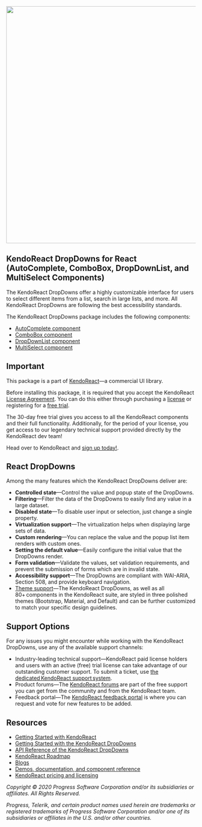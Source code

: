 <a href="https://www.telerik.com/kendo-react-ui/?utm_medium=referral&utm_source=npm&utm_campaign=kendo-ui-react-trial-npm-dropdowns&utm_content=banner" target="_blank">
<img width="631" src="https://www.telerik.com/kendo-react-ui/npm-banner.svg">
</a>

## KendoReact DropDowns for React (AutoComplete, ComboBox, DropDownList, and MultiSelect Components)

The KendoReact DropDowns offer a highly customizable interface for users to select different items from a list, search in large lists, and more. All KendoReact DropDowns are following the best accessibility standards.

The KendoReact DropDowns package includes the following components:

* [AutoComplete component](https://www.telerik.com/kendo-react-ui/components/dropdowns/autocomplete/?utm_medium=referral&utm_source=npm&utm_campaign=kendo-ui-react-trial-npm-dropdowns)
* [ComboBox component](https://www.telerik.com/kendo-react-ui/components/dropdowns/combobox/?utm_medium=referral&utm_source=npm&utm_campaign=kendo-ui-react-trial-npm-dropdowns)
* [DropDownList component](https://www.telerik.com/kendo-react-ui/components/dropdowns/dropdownlist/?utm_medium=referral&utm_source=npm&utm_campaign=kendo-ui-react-trial-npm-dropdowns)
* [MultiSelect component](https://www.telerik.com/kendo-react-ui/components/dropdowns/multiselect/?utm_medium=referral&utm_source=npm&utm_campaign=kendo-ui-react-trial-npm-dropdowns)

## Important

This package is а part of [KendoReact](https://www.telerik.com/kendo-react-ui/?utm_medium=referral&utm_source=npm&utm_campaign=kendo-ui-react-trial-npm-dropdowns)&mdash;a commercial UI library.

Before installing this package, it is required that you accept the KendoReact [License Agreement](https://www.telerik.com/purchase/license-agreement/progress-kendoreact?utm_medium=referral&utm_source=npm&utm_campaign=kendo-ui-react-trial-npm-dropdowns). You can do this either through purchasing a [license](https://www.telerik.com/kendo-react-ui/pricing/?utm_medium=referral&utm_source=npm&utm_campaign=kendo-ui-react-trial-npm-dropdowns) or registering for a [free trial](https://www.telerik.com/download-login-v2-kendo-react-ui?utm_medium=referral&utm_source=npm&utm_campaign=kendo-ui-react-trial-npm-dropdowns]).

The 30-day free trial gives you access to all the KendoReact components and their full functionality. Additionally, for the period of your license, you get access to our legendary technical support provided directly by the KendoReact dev team!

Head over to KendoReact and [sign up today!](https://www.telerik.com/download-login-v2-kendo-react-ui?utm_medium=referral&utm_source=npm&utm_campaign=kendo-ui-react-trial-npm-dropdowns).

## React DropDowns

Among the many features which the KendoReact DropDowns deliver are:

* **Controlled state**&mdash;Control the value and popup state of the DropDowns.
* **Filtering**&mdash;Filter the data of the DropDowns to easily find any value in a large dataset.
* **Disabled state**&mdash;To disable user input or selection, just change a single property.
* **Virtualization support**&mdash;The virtualization helps when displaying large sets of data.
* **Custom rendering**&mdash;You can replace the value and the popup list item renders with custom ones.
* **Setting the default value**&mdash;Easily configure the initial value that the DropDowns render.
* **Form validation**&mdash;Validate the values, set validation requirements, and prevent the submission of forms which are in invalid state.
* **Accessibility support**&mdash;The DropDowns are compliant with WAI-ARIA, Section 508, and provide keyboard navigation.
* [Theme support](https://www.telerik.com/kendo-react-ui/components/styling/?utm_medium=referral&utm_source=npm&utm_campaign=kendo-ui-react-trial-npm-dropdowns)&mdash;The KendoReact DropDowns, as well as all 80+ components in the KendoReact suite, are styled in three polished themes (Bootstrap, Material, and Default) and can be further customized to match your specific design guidelines.

## Support Options

For any issues you might encounter while working with the KendoReact DropDowns, use any of the available support channels:

* Industry-leading technical support&mdash;KendoReact paid license holders and users with an active (free) trial license can take advantage of our outstanding customer support. To submit a ticket, use [the dedicated KendoReact support system](https://www.telerik.com/account/support-tickets?utm_medium=referral&utm_source=npm&utm_campaign=kendo-ui-react-trial-npm-all).
* Product forums&mdash;The [KendoReact forums](https://www.telerik.com/forums/kendo-ui-react?utm_medium=referral&utm_source=npm&utm_campaign=kendo-ui-react-trial-npm-all) are part of the free support you can get from the community and from the KendoReact team.
* Feedback portal&mdash;The [KendoReact feedback portal](https://feedback.telerik.com/kendo-react-ui?utm_medium=referral&utm_source=npm&utm_campaign=kendo-ui-react-trial-npm-all) is where you can request and vote for new features to be added.

## Resources

* [Getting Started with KendoReact](https://www.telerik.com/kendo-react-ui/getting-started/?utm_medium=referral&utm_source=npm&utm_campaign=kendo-ui-react-trial-npm-dropdowns)
* [Getting Started with the KendoReact DropDowns](https://www.telerik.com/kendo-react-ui/components/dropdowns/?utm_medium=referral&utm_source=npm&utm_campaign=kendo-ui-react-trial-npm-dropdowns)
* [API Reference of the KendoReact DropDowns](https://www.telerik.com/kendo-react-ui/components/dropdowns/api/?utm_medium=referral&utm_source=npm&utm_campaign=kendo-ui-react-trial-npm-dropdowns)
* [KendoReact Roadmap](https://www.telerik.com/kendo-react-ui/roadmap/?utm_medium=referral&utm_source=npm&utm_campaign=kendo-ui-react-trial-npm-dropdowns)
* [Blogs](https://www.telerik.com/blogs/tag/kendoreact?utm_medium=referral&utm_source=npm&utm_campaign=kendo-ui-react-trial-npm-dropdowns)
* [Demos, documentation, and component reference](https://www.telerik.com/kendo-react-ui/components/?utm_medium=referral&utm_source=npm&utm_campaign=kendo-ui-react-trial-npm-dropdowns)
* [KendoReact pricing and licensing](https://www.telerik.com/kendo-react-ui/pricing/?utm_medium=referral&utm_source=npm&utm_campaign=kendo-ui-react-trial-npm-dropdowns)

*Copyright © 2020 Progress Software Corporation and/or its subsidiaries or affiliates. All Rights Reserved.*

*Progress, Telerik, and certain product names used herein are trademarks or registered trademarks of Progress Software Corporation and/or one of its subsidiaries or affiliates in the U.S. and/or other countries.*
